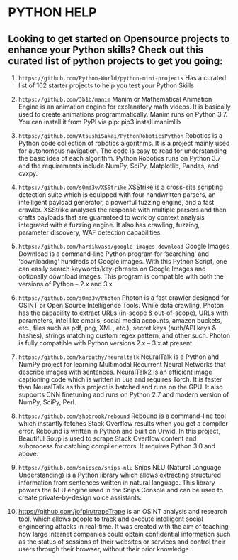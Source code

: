 # PYTHON HELP<br>
## Looking to get started on Opensource projects to enhance your Python skills? Check out this curated list of python projects to get you going:
1. `https://github.com/Python-World/python-mini-projects`  Has a curated list of 102 starter projects to help you test your Python Skills 

2. `https://github.com/3b1b/manim` Manim or Mathematical Animation Engine is an animation engine for explanatory math videos. It is basically used to create animations programmatically. Manim runs on Python 3.7. 
You can install it from PyPI via pip: pip3 install manimlib

3. `https://github.com/AtsushiSakai/PythonRoboticsPython` Robotics is a Python code collection of robotics algorithms. It is a project mainly used for autonomous navigation. The code is easy to read for understanding the basic idea of each algorithm. Python Robotics runs on Python 3.7 and the requirements include NumPy, SciPy, Matplotlib, Pandas, and cvxpy. 

4. `https://github.com/s0md3v/XSStrike` XSStrike is a cross-site scripting detection suite which is equipped with four handwritten parsers, an intelligent payload generator, a powerful fuzzing engine, and a fast crawler. XSStrike analyses the response with multiple parsers and then crafts payloads that are guaranteed to work by context analysis integrated with a fuzzing engine. It also has crawling, fuzzing, parameter discovery, WAF detection capabilities.

5. `https://github.com/hardikvasa/google-images-download` Google Images Download is a command-line Python program for ‘searching’ and ‘downloading’ hundreds of Google images. With this Python Script, one can easily search keywords/key-phrases on Google Images and optionally download images. This program is compatible with both the versions of Python – 2.x and 3.x

6. `https://github.com/s0md3v/Photon` Photon is a fast crawler designed for OSINT or Open Source Intelligence Tools. While data crawling, Photon has the capability to extract URLs (in-scope & out-of-scope), URLs with parameters, intel like emails, social media accounts, amazon buckets, etc., files such as pdf, png, XML, etc.), secret keys (auth/API keys & hashes), strings matching custom regex pattern, and other such. Photon is fully compatible with Python versions 2.x – 3.x at present.
 
7. `https://github.com/karpathy/neuraltalk` NeuralTalk is a Python and NumPy project for learning Multimodal Recurrent Neural Networks that describe images with sentences. NeuralTalk2 is an efficient image captioning code which is written in Lua and requires Torch. It is faster than NeuralTalk as this project is batched and runs on the GPU. It also supports CNN finetuning and runs on Python 2.7 and modern version of NumPy, SciPy, Perl.   

8. `https://github.com/shobrook/rebound` Rebound is a command-line tool which instantly fetches Stack Overflow results when you get a compiler error. Rebound is written in Python and built on Urwid. In this project, Beautiful Soup is used to scrape Stack Overflow content and subprocess for catching compiler errors. It requires Python 3.0 and above.

10. `https://github.com/snipsco/snips-nlu` Snips NLU (Natural Language Understanding) is a Python library which allows extracting structured information from sentences written in natural language. This library powers the NLU engine used in the Snips Console and can be used to create private-by-design voice assistants. 

11. https://github.com/jofpin/trapeTrape is an OSINT analysis and research tool, which allows people to track and execute intelligent social engineering attacks in real-time. It was created with the aim of teaching how large Internet companies could obtain confidential information such as the status of sessions of their websites or services and control their users through their browser, without their prior knowledge.






